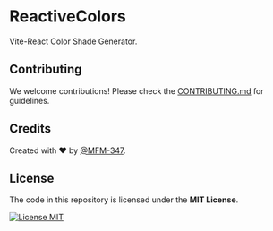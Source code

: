 # ReactiveColors

Vite-React Color Shade Generator.

## Contributing

We welcome contributions! Please check the [CONTRIBUTING.md](https://github.com/MFM-347/ReactiveColors/blob/main/CONTRIBUTING.md) for guidelines.

## Credits

Created with ❤️ by [@MFM-347](https://github.com/mfm-347).

## License

The code in this repository is licensed under the **MIT License**.

[![License MIT](https://img.shields.io/badge/License-MIT-green.svg)](https://opensource.org/licenses/MIT)
